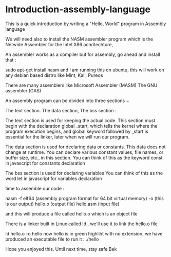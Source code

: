 # Introduction-assembly-language
This is a quick introduction by writing a "Hello, World" program in Assembly language

We will need also to install the NASM assembler program which is the Netwide Assembler for the Intel X86 achritechture,

An assembler works as a compiler but for assembly, go ahead and install that :

sudo apt-get install nasm and I am running this on ubuntu, this will work on any debian based distro like Mint, Kali, Pureos

There are many assemblers like Microsoft Assembler (MASM) The GNU assembler (GAS)

An assembly program can be divided into three sections −

The text section. The data section, The bss section :

The text section is used for keeping the actual code. This section must begin with the declaration global _start, which tells the kernel where the program execution begins, and global keyword followed by _start is essential for the linker, later when we will run our program.

The data section is used for declaring data or constants. This data does not change at runtime. You can declare various constant values, file names, or buffer size, etc., in this section. You can think of this as the keyword const in javascript for constants declaration

The bss section is used for declaring variables You can think of this as the word let in javascript for variables declaration

time to assemble our code :

nasm -f elf64 (assembly program format for 64 bit virtual memory) -o (this is our output) hello.o (output file) hello.asm (input file)

and this will produce a file called hello.o which is an object file

There is a linker built in Linux called ld , we'll use it to link the hello.o file

ld hello.o -o hello
now hello is in green highliht with no extension, we have produced an executable file
to run it : ./hello

Hope you enjoyed this.
Until next time, stay safe
Bek
